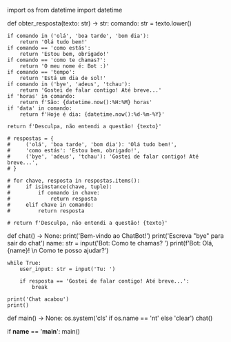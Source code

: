 import os
from datetime import datetime

def obter_resposta(texto: str) -> str:
    comando: str = texto.lower()

    if comando in ('olá', 'boa tarde', 'bom dia'):
        return 'Olá tudo bem!'
    if comando == 'como estás':
        return 'Estou bem, obrigado!'
    if comando == 'como te chamas?':
        return 'O meu nome é: Bot :)'
    if comando == 'tempo':
        return 'Está um dia de sol!'
    if comando in ('bye', 'adeus', 'tchau'):
        return 'Gostei de falar contigo! Até breve...'
    if 'horas' in comando:
        return f'São: {datetime.now():%H:%M} horas'
    if 'data' in comando:
        return f'Hoje é dia: {datetime.now():%d-%m-%Y}'

    return f'Desculpa, não entendi a questão! {texto}'

    # respostas = {
    #     ('olá', 'boa tarde', 'bom dia'): 'Olá tudo bem!',
    #     'como estás': 'Estou bem, obrigado!',
    #     ('bye', 'adeus', 'tchau'): 'Gostei de falar contigo! Até breve...',
    # }

    # for chave, resposta in respostas.items():
    #     if isinstance(chave, tuple):
    #         if comando in chave:
    #             return resposta
    #     elif chave in comando:
    #         return resposta

    # return f'Desculpa, não entendi a questão! {texto}'


def chat() -> None:
    print('Bem-vindo ao ChatBot!')
    print('Escreva "bye" para sair do chat')
    name: str = input('Bot: Como te chamas? ')
    print(f'Bot: Olá, {name}! \n Como te posso ajudar?')

    while True:
        user_input: str = input('Tu: ')

        if resposta == 'Gostei de falar contigo! Até breve...':
            break

    print('Chat acabou')
    print()


def main() -> None:
    os.system('cls' if os.name == 'nt' else 'clear')
    chat()


if __name__ == '__main__':
    main()
